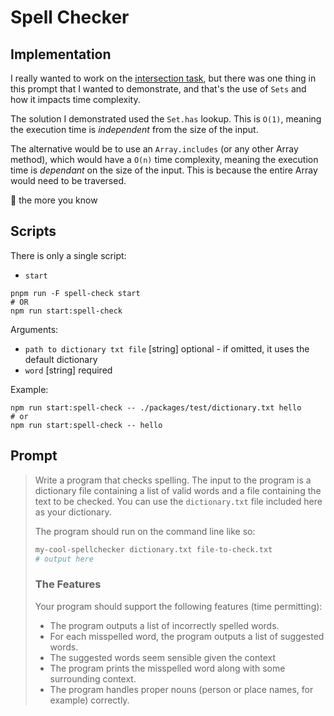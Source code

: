 # Spell Checker

## Implementation

I really wanted to work on the [intersection task](../intersection/README.md), but there was one thing in this prompt that I wanted to demonstrate, and that's the use of `Sets` and how it impacts time complexity.

The solution I demonstrated used the `Set.has` lookup. This is `O(1)`, meaning the execution time is _independent_ from the size of the input.

The alternative would be to use an `Array.includes` (or any other Array method), which would have a `O(n)` time complexity, meaning the execution time is _dependant_ on the size of the input. This is because the entire Array would need to be traversed.

🌈 the more you know

## Scripts

There is only a single script:

- `start`

```shell
pnpm run -F spell-check start
# OR
npm run start:spell-check
```

Arguments:

- `path to dictionary txt file` [string] optional - if omitted, it uses the default dictionary
- `word` [string] required

Example:

```shell
npm run start:spell-check -- ./packages/test/dictionary.txt hello
# or
npm run start:spell-check -- hello
```

## Prompt

> Write a program that checks spelling. The input to the program is a dictionary file containing a list of valid words and a file containing the text to be checked.
> You can use the `dictionary.txt` file included here as your dictionary.
>
> The program should run on the command line like so:
>
> ```sh
> my-cool-spellchecker dictionary.txt file-to-check.txt
> # output here
> ```
>
> ### The Features
>
> Your program should support the following features (time permitting):
>
> - The program outputs a list of incorrectly spelled words.
> - For each misspelled word, the program outputs a list of suggested words.
> - The suggested words seem sensible given the context
> - The program prints the misspelled word along with some surrounding context.
> - The program handles proper nouns (person or place names, for example) correctly.
